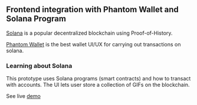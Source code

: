 ## Frontend integration with Phantom Wallet and Solana Program

[Solana](https://solana.com/) is a popular decentralized blockchain using Proof-of-History.

[Phantom Wallet](https://phantom.app/) is the best wallet UI/UX for carrying out transactions on solana. 

### Learning about Solana

This prototype uses Solana programs (smart contracts) and how to transact with accounts. The UI lets user store a collection of GIFs on the blockchain.

See live [demo](https://gif-portal-starter-project.schmoog.repl.co/)
